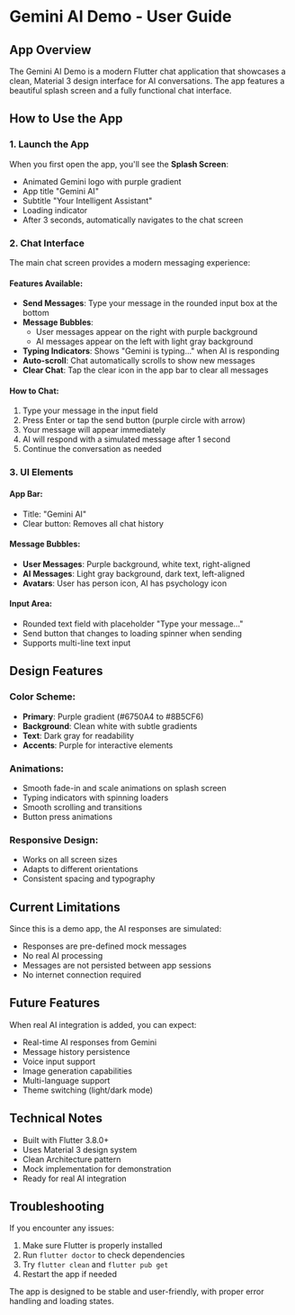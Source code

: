 # Gemini AI Demo - User Guide

## App Overview

The Gemini AI Demo is a modern Flutter chat application that showcases a clean, Material 3 design interface for AI conversations. The app features a beautiful splash screen and a fully functional chat interface.

## How to Use the App

### 1. Launch the App
When you first open the app, you'll see the **Splash Screen**:
- Animated Gemini logo with purple gradient
- App title "Gemini AI" 
- Subtitle "Your Intelligent Assistant"
- Loading indicator
- After 3 seconds, automatically navigates to the chat screen

### 2. Chat Interface
The main chat screen provides a modern messaging experience:

#### Features Available:
- **Send Messages**: Type your message in the rounded input box at the bottom
- **Message Bubbles**: 
  - User messages appear on the right with purple background
  - AI messages appear on the left with light gray background
- **Typing Indicators**: Shows "Gemini is typing..." when AI is responding
- **Auto-scroll**: Chat automatically scrolls to show new messages
- **Clear Chat**: Tap the clear icon in the app bar to clear all messages

#### How to Chat:
1. Type your message in the input field
2. Press Enter or tap the send button (purple circle with arrow)
3. Your message will appear immediately
4. AI will respond with a simulated message after 1 second
5. Continue the conversation as needed

### 3. UI Elements

#### App Bar:
- Title: "Gemini AI"
- Clear button: Removes all chat history

#### Message Bubbles:
- **User Messages**: Purple background, white text, right-aligned
- **AI Messages**: Light gray background, dark text, left-aligned
- **Avatars**: User has person icon, AI has psychology icon

#### Input Area:
- Rounded text field with placeholder "Type your message..."
- Send button that changes to loading spinner when sending
- Supports multi-line text input

## Design Features

### Color Scheme:
- **Primary**: Purple gradient (#6750A4 to #8B5CF6)
- **Background**: Clean white with subtle gradients
- **Text**: Dark gray for readability
- **Accents**: Purple for interactive elements

### Animations:
- Smooth fade-in and scale animations on splash screen
- Typing indicators with spinning loaders
- Smooth scrolling and transitions
- Button press animations

### Responsive Design:
- Works on all screen sizes
- Adapts to different orientations
- Consistent spacing and typography

## Current Limitations

Since this is a demo app, the AI responses are simulated:
- Responses are pre-defined mock messages
- No real AI processing
- Messages are not persisted between app sessions
- No internet connection required

## Future Features

When real AI integration is added, you can expect:
- Real-time AI responses from Gemini
- Message history persistence
- Voice input support
- Image generation capabilities
- Multi-language support
- Theme switching (light/dark mode)

## Technical Notes

- Built with Flutter 3.8.0+
- Uses Material 3 design system
- Clean Architecture pattern
- Mock implementation for demonstration
- Ready for real AI integration

## Troubleshooting

If you encounter any issues:
1. Make sure Flutter is properly installed
2. Run `flutter doctor` to check dependencies
3. Try `flutter clean` and `flutter pub get`
4. Restart the app if needed

The app is designed to be stable and user-friendly, with proper error handling and loading states.
